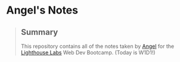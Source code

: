 # Angel's Notes
>## Summary
>This repository contains all of the notes taken by [Angel](https://github.com/blacitea) for the [Lighthouse Labs](https://www.lighthouselabs.ca/) Web Dev Bootcamp. (Today is W1D1!)

